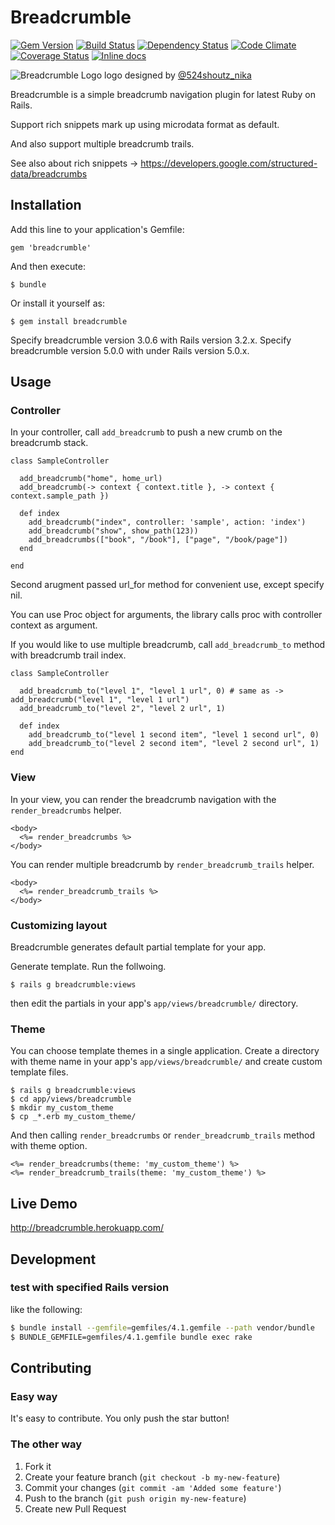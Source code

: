 # Breadcrumble

[![Gem Version](https://badge.fury.io/rb/breadcrumble.png)](http://badge.fury.io/rb/breadcrumble)
[![Build Status](https://secure.travis-ci.org/ma2gedev/breadcrumble.png?branch=master)](http://travis-ci.org/ma2gedev/breadcrumble)
[![Dependency Status](https://gemnasium.com/ma2gedev/breadcrumble.png)](https://gemnasium.com/ma2gedev/breadcrumble)
[![Code Climate](https://codeclimate.com/github/ma2gedev/breadcrumble.png)](https://codeclimate.com/github/ma2gedev/breadcrumble)
[![Coverage Status](https://coveralls.io/repos/ma2gedev/breadcrumble/badge.png)](https://coveralls.io/r/ma2gedev/breadcrumble)
[![Inline docs](http://inch-ci.org/github/ma2gedev/breadcrumble.svg?branch=master)](http://inch-ci.org/github/ma2gedev/breadcrumble)

![Breadcrumble Logo](http://ma2gedev.github.io/breadcrumble/images/logo_s.png)
logo designed by [@524shoutz_nika](https://twitter.com/524shoutz_nika)

Breadcrumble is a simple breadcrumb navigation plugin for latest Ruby on Rails.

Support rich snippets mark up using microdata format as default.

And also support multiple breadcrumb trails.

See also about rich snippets -> <https://developers.google.com/structured-data/breadcrumbs>

## Installation

Add this line to your application's Gemfile:

    gem 'breadcrumble'

And then execute:

    $ bundle

Or install it yourself as:

    $ gem install breadcrumble

Specify breadcrumble version 3.0.6 with Rails version 3.2.x.
Specify breadcrumble version 5.0.0 with under Rails version 5.0.x.

## Usage

### Controller

In your controller, call `add_breadcrumb` to push a new crumb on the breadcrumb stack.

    class SampleController
    
      add_breadcrumb("home", home_url)
      add_breadcrumb(-> context { context.title }, -> context { context.sample_path })
      
      def index
        add_breadcrumb("index", controller: 'sample', action: 'index')
        add_breadcrumb("show", show_path(123))
        add_breadcrumbs(["book", "/book"], ["page", "/book/page"])
      end
    
    end

Second arugment passed url_for method for convenient use, except specify nil.

You can use Proc object for arguments, the library calls proc with controller context as argument.

If you would like to use multiple breadcrumb, call `add_breadcrumb_to` method with breadcrumb trail index.

    class SampleController
    
      add_breadcrumb_to("level 1", "level 1 url", 0) # same as -> add_breadcrumb("level 1", "level 1 url")
      add_breadcrumb_to("level 2", "level 2 url", 1)
    
      def index
        add_breadcrumb_to("level 1 second item", "level 1 second url", 0)
        add_breadcrumb_to("level 2 second item", "level 2 second url", 1)
    end

### View

In your view, you can render the breadcrumb navigation with the `render_breadcrumbs` helper.

    <body>
      <%= render_breadcrumbs %>
    </body>

You can render multiple breadcrumb by `render_breadcrumb_trails` helper.

    <body>
      <%= render_breadcrumb_trails %>
    </body>

### Customizing layout

Breadcrumble generates default partial template for your app.

Generate template. Run the follwoing.

    $ rails g breadcrumble:views

then edit the partials in your app's `app/views/breadcrumble/` directory.

### Theme

You can choose template themes in a single application. Create a directory with theme name in your app's `app/views/breadcrumble/` and create custom template files.

```
$ rails g breadcrumble:views
$ cd app/views/breadcrumble
$ mkdir my_custom_theme
$ cp _*.erb my_custom_theme/
```

And then calling `render_breadcrumbs` or `render_breadcrumb_trails` method with theme option.

```
<%= render_breadcrumbs(theme: 'my_custom_theme') %>
<%= render_breadcrumb_trails(theme: 'my_custom_theme') %>
```

## Live Demo

<http://breadcrumble.herokuapp.com/>

## Development

### test with specified Rails version

like the following:

```bash
$ bundle install --gemfile=gemfiles/4.1.gemfile --path vendor/bundle
$ BUNDLE_GEMFILE=gemfiles/4.1.gemfile bundle exec rake
```

## Contributing

### Easy way

It's easy to contribute. You only push the star button!

### The other way

1. Fork it
2. Create your feature branch (`git checkout -b my-new-feature`)
3. Commit your changes (`git commit -am 'Added some feature'`)
4. Push to the branch (`git push origin my-new-feature`)
5. Create new Pull Request
